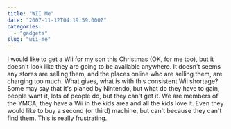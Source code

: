 ```yaml
---
title: "WII Me"
date: "2007-11-12T04:19:59.000Z"
categories: 
  - "gadgets"
slug: "wii-me"
---
```


I would like to get a Wii for my son this Christmas (OK, for me too), but it doesn't look like they are going to be available anywhere. It doesn't seems any stores are selling them, and the places online who are selling them, are charging too much. What gives, what is with this consistent Wii shortage? Some may say that it's planed by Nintendo, but what do they have to gain, people want it, lots of people do, but they can't get it. We are members of the YMCA, they have a Wii in the kids area and all the kids love it. Even they would like to buy a second (or third) machine, but can't because they can't find them. This is really frustrating.
